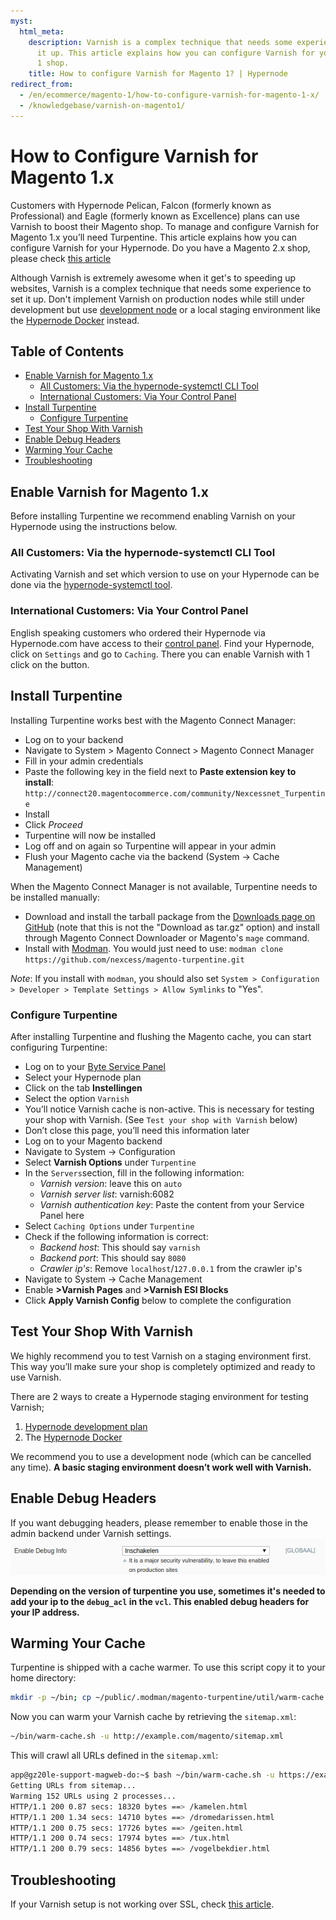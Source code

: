 ```yaml
---
myst:
  html_meta:
    description: Varnish is a complex technique that needs some experience to set
      it up. This article explains how you can configure Varnish for your Magento
      1 shop.
    title: How to configure Varnish for Magento 1? | Hypernode
redirect_from:
  - /en/ecommerce/magento-1/how-to-configure-varnish-for-magento-1-x/
  - /knowledgebase/varnish-on-magento1/
---
```


<!-- source: https://support.hypernode.com/en/ecommerce/magento-1/how-to-configure-varnish-for-magento-1-x/ -->

# How to Configure Varnish for Magento 1.x

Customers with Hypernode Pelican, Falcon (formerly known as Professional) and Eagle (formerly known as Excellence) plans can use Varnish to boost their Magento shop. To manage and configure Varnish for Magento 1.x you’ll need Turpentine. This article explains how you can configure Varnish for your Hypernode. Do you have a Magento 2.x shop, please check [this article](../../ecommerce-applications/magento-2/how-to-configure-varnish-for-magento-2-x.md)

Although Varnish is extremely awesome when it get's to speeding up websites, Varnish is a complex technique that needs some experience to set it up. Don't implement Varnish on production nodes while still under development but use [development node](../../hypernode-platform/tools/how-to-use-hypernode-development-plans.md) or a local staging environment like the [Hypernode Docker](../../best-practices/testing/hypernode-docker.md) instead.

## Table of Contents

- [Enable Varnish for Magento 1.x](#enable-varnish-for-magento-1x)
  - [All Customers: Via the hypernode-systemctl CLI Tool](#all-customers-via-the-hypernode-systemctl-cli-tool)
  - [International Customers: Via Your Control Panel](#international-customers-via-your-control-panel)
- [Install Turpentine](#install-turpentine)
  - [Configure Turpentine](#configure-turpentine)
- [Test Your Shop With Varnish](#test-your-shop-with-varnish)
- [Enable Debug Headers](#enable-debug-headers)
- [Warming Your Cache](#warming-your-cache)
- [Troubleshooting](#troubleshooting)

## Enable Varnish for Magento 1.x

Before installing Turpentine we recommend enabling Varnish on your Hypernode using the instructions below.

### All Customers: Via the hypernode-systemctl CLI Tool

Activating Varnish and set which version to use on your Hypernode can be done via the [hypernode-systemctl tool](../../hypernode-platform/tools/how-to-use-the-hypernode-systemctl-cli-tool.md).

### International Customers: Via Your Control Panel

English speaking customers who ordered their Hypernode via Hypernode.com have access to their [control panel](https://my.hypernode.com/). Find your Hypernode, click on `Settings` and go to `Caching`. There you can enable Varnish with 1 click on the button.

## Install Turpentine

Installing Turpentine works best with the Magento Connect Manager:

- Log on to your backend
- Navigate to System > Magento Connect > Magento Connect Manager
- Fill in your admin credentials
- Paste the following key in the field next to **Paste extension key to install**: `http://connect20.magentocommerce.com/community/Nexcessnet_Turpentine`
- Install
- Click *Proceed*
- Turpentine will now be installed
- Log off and on again so Turpentine will appear in your admin
- Flush your Magento cache via the backend (System → Cache Management)

When the Magento Connect Manager is not available, Turpentine needs to be installed manually:

- Download and install the tarball package from the [Downloads page on GitHub](https://github.com/nexcess/magento-turpentine) (note that this is not the "Download as tar.gz" option) and install through Magento Connect Downloader or Magento's `mage` command.
- Install with [Modman](https://github.com/colinmollenhour/modman). You would just need to use: `modman clone https://github.com/nexcess/magento-turpentine.git`

*Note*: If you install with `modman`, you should also set `System > Configuration > Developer > Template Settings > Allow Symlinks` to "Yes".

### Configure Turpentine

After installing Turpentine and flushing the Magento cache, you can start configuring Turpentine:

- Log on to your [Byte Service Panel](http://auth.byte.nl)
- Select your Hypernode plan
- Click on the tab **Instellingen**
- Select the option `Varnish`
- You’ll notice Varnish cache is non-active. This is necessary for testing your shop with Varnish. (See `Test your shop with Varnish` below)
- Don’t close this page, you’ll need this information later
- Log on to your Magento backend
- Navigate to System -> Configuration
- Select **Varnish Options** under `Turpentine`
- In the `Servers`section, fill in the following information:
  - *Varnish version*: leave this on `auto`
  - *Varnish server list*: varnish:6082
  - *Varnish authentication key*: Paste the content from your Service Panel here
- Select `Caching Options` under `Turpentine`
- Check if the following information is correct:
  - *Backend host*: This should say `varnish`
  - *Backend port*: This should say `8080`
  - *Crawler ip's*: Remove `localhost`/`127.0.0.1` from the crawler ip's
- Navigate to System -> Cache Management
- Enable **>Varnish Pages** and **>Varnish ESI Blocks**
- Click **Apply Varnish Config** below to complete the configuration

## Test Your Shop With Varnish

We highly recommend you to test Varnish on a staging environment first. This way you’ll make sure your shop is completely optimized and ready to use Varnish.

There are 2 ways to create a Hypernode staging environment for testing Varnish;

1. [Hypernode development plan](../../hypernode-platform/tools/how-to-use-hypernode-development-plans.md)
1. The [Hypernode Docker](../../best-practices/testing/hypernode-docker.md)

We recommend you to use a development node (which can be cancelled any time). **A basic staging environment doesn’t work well with Varnish.**

## Enable Debug Headers

If you want debugging headers, please remember to enable those in the admin backend under Varnish settings.![](_res/BJj7akZFXFDSDdvPGDrQQM0i8qbLu6NBjg.png)

**Depending on the version of turpentine you use, sometimes it's needed to add your ip to the `debug_acl` in the `vcl`. This enabled debug headers for your IP address.**

## Warming Your Cache

Turpentine is shipped with a cache warmer. To use this script copy it to your home directory:

```bash
mkdir -p ~/bin; cp ~/public/.modman/magento-turpentine/util/warm-cache.sh ~/bin/

```

Now you can warm your Varnish cache by retrieving the `sitemap.xml`:

```bash
~/bin/warm-cache.sh -u http://example.com/magento/sitemap.xml

```

This will crawl all URLs defined in the `sitemap.xml`:

```bash
app@gz20le-support-magweb-do:~$ bash ~/bin/warm-cache.sh -u https://example.com/sitemap.xml
Getting URLs from sitemap...
Warming 152 URLs using 2 processes...
HTTP/1.1 200 0.87 secs: 18320 bytes ==> /kamelen.html
HTTP/1.1 200 1.34 secs: 14710 bytes ==> /dromedarissen.html
HTTP/1.1 200 0.75 secs: 17726 bytes ==> /geiten.html
HTTP/1.1 200 0.74 secs: 17974 bytes ==> /tux.html
HTTP/1.1 200 0.79 secs: 14856 bytes ==> /vogelbekdier.html

```

## Troubleshooting

If your Varnish setup is not working over SSL, check [this article](../../hypernode-platform/ssl/how-to-use-ssl-certificates-on-your-hypernode-when-ordered-via-hypernode-com.md#redirecting-to-https-when-using-varnish).
